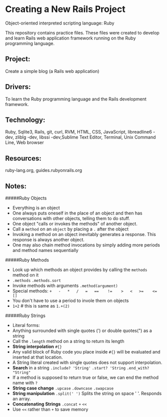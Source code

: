 # Creating a New Rails Project
Object-oriented interpreted scripting language: Ruby

This repository contains practice files.  These files were created to develop and learn Rails web application framework running on the Ruby programming language.

## Project: 
Create a simple blog (a Rails web application)

## Drivers: 
To learn the Ruby programming language and the Rails development framework.

## Technology:  
Ruby, Sqlite3, Rails, git, curl, RVM, HTML, CSS, JavaScript, libreadline6 -dev, zliblg -dev, libssi -dev,Sublime Text Editor, Terminal, Unix Command Line, Web browser

## Resources:
ruby-lang.org, guides.rubyonrails.org

## Notes:

#####Ruby Objects
* Everything is an object
* One always puts oneself in the place of an object and then has conversations with other objects, telling them to do stuff.
* One object "calls or invokes the methods" of another object. 
* Call a `method` on an `object` by placing a `.` after the object
* Invoking a method on an object inevitably generates a response. This response is always another object.
* One may also chain method invocations by simply adding more periods and method names sequentially

#####Ruby Methods
* Look up which methods an object provides by calling the `methods` method on it 
* `.methods` `.methods.sort`
* Invoke methods with arguments `.method(argument)`
* Special methods: `+   -   *   /   =   ==    !=    >   <   >=    <=    []`
* You don't have to use a period to invole them on objects
* `1+2`   # this is same as `1.+(2)`

#####Ruby Strings
* Literal forms:
* Anything surrounded with single quotes (') or double quotes(") as a string
* Call the `.length` method on a string to return its length
* **String interpolation** `#{}`
* Any valid block of Ruby code you place inside `#{}` will be evaluated and inserted at that location.
* A String literal created with single quotes does not support interpolation. 
* **Search** in a string `.include? 'String'` `.start? 'String` `.end_with? "String"`
* If a method is supposed to return true or false, we can end the method name with `?`
* **String case change** `.upcase` `.downcase` `.swapcase`
* **String manipulation** `.split(' ')` Splits the string on space ' '. Responds an array.
* **Concatenating Strings** `.concat` `+` `<<`
* Use `<<` rather than `+` to save memory





